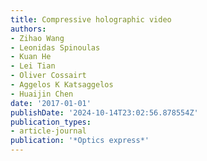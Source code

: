 ```yaml
---
title: Compressive holographic video
authors:
- Zihao Wang
- Leonidas Spinoulas
- Kuan He
- Lei Tian
- Oliver Cossairt
- Aggelos K Katsaggelos
- Huaijin Chen
date: '2017-01-01'
publishDate: '2024-10-14T23:02:56.878554Z'
publication_types:
- article-journal
publication: '*Optics express*'
---
```

